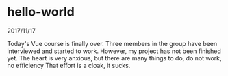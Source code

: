 # hello-world
2017/11/17
 

Today's Vue course is finally over. Three members in the group have been interviewed and started to work. However, my project has not been finished yet. The heart is very anxious, but there are many things to do, do not work, no efficiency
That effort is a cloak, it sucks.
